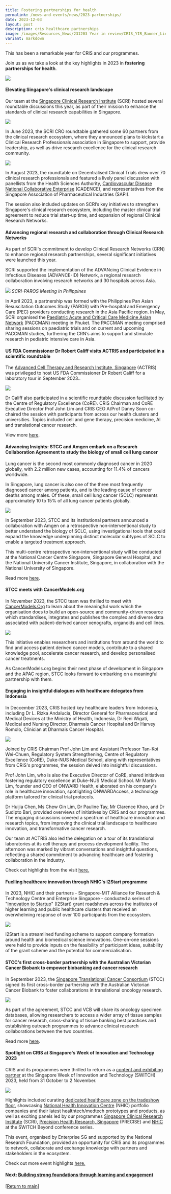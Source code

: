 ```yaml
---
title: Fostering partnerships for health
permalink: /news-and-events/news/2023-partnerships/
date: 2023-12-03
layout: post
description: cris healthcare partnerships
image: /images/Resources_News/231203 Year in review/CRIS_YIR_Banner_LinkedIn.jpeg
variant: markdown
---
```

This has been a remarkable year for CRIS and our programmes. 

Join us as we take a look at the key highlights in 2023 in **fostering partnerships for health**.

![](/images/Resources_News/231203%20Year%20in%20review/CRIS_YIR_Banner_2_Partnerships.jpg)

#### **Elevating Singapore's clinical research landscape**

Our team at the [Singapore Clinical Research Institute](https://scri.edu.sg) (SCRI) hosted several roundtable discussions this year, as part of their mission to enhance the standards of clinical research capabilities in Singapore. 

![](/images/Resources_News/231203%20Year%20in%20review/3_1_SCRI.png)

In June 2023, the SCRI CRO roundtable gathered some 60 partners from the clinical research ecosystem, where they announced plans to kickstart a Clinical Research Professionals association in Singapore to support, provide leadership, as well as drive research excellence for the clinical research community. 

![](/images/Resources_News/231203%20Year%20in%20review/3_2_SCRI2.png)

In August 2023, the roundtable on Decentralised Clinical Trials drew over 70 clinical research professionals and featured a lively panel discussion with panellists from the Health Sciences Authority, [Cardiovascular Disease National Collaborative Enterprise](https://www.cadence-cvd.sg) (CADENCE), and representatives from the Singapore Association of Pharmaceutical Industries (SAPI). 

The session also included updates on SCRI’s key initiatives to strengthen Singapore's clinical research ecosystem, including the master clinical trial agreement to reduce trial start-up time, and expansion of regional Clinical Research Networks.


#### **Advancing regional research and collaboration through Clinical Research Networks**

As part of SCRI's commitment to develop Clinical Research Networks (CRN) to enhance regional research partnerships, several significant initiatives were launched this year. 

SCRI supported the implementation of the ADVANcing Clinical Evidence in Infectious Diseases (ADVANCE-ID) Network, a regional research collaboration involving research networks and 30 hospitals across Asia.

![](/images/Resources_News/231203%20Year%20in%20review/3_3_PAROS_meeting.png)
*SCRI-PAROS Meeting in Philippines*

In April 2023, a partnership was formed with the Philippines Pan Asian Resuscitation Outcomes Study (PAROS) with Pre-hospital and Emergency Care (PEC) providers conducting research in the Asia Pacific region. In May, SCRI organised the [Paediatric Acute and Critical Care Medicine Asian Network](https://www.scri.edu.sg/crn/pediatric-acute-critical-care-medicine-asian-network/about-paccman/) (PACCMAN) meeting in Phuket. The PACCMAN meeting comprised sharing sessions on paediatric trials and on current and upcoming PACCMAN studies, furthering the CRN’s aims to support and stimulate research in pediatric intensive care in Asia.

#### **US FDA Commissioner Dr Robert Califf visits ACTRIS and participated in a scientific roundtable**

The [Advanced Cell Therapy and Research Institute, Singapore](https://actris.sg) (ACTRIS) was privileged to host US FDA Commissioner Dr Robert Califf for a laboratory tour in September 2023.. 

![](/images/Resources_News/231203%20Year%20in%20review/3_8_US_FDA_ACTRIS.png)

Dr Califf also participated in a scientific roundtable discussion facilitated by the Centre of Regulatory Excellence (CoRE). CRIS Chairman and CoRE Executive Director Prof John Lim and CRIS CEO A/Prof Danny Soon co-chaired the session with participants from across our health clusters and universities. Topics included cell and gene therapy, precision medicine, AI and translational cancer research. 

View more [here](https://www.linkedin.com/feed/update/urn:li:activity:7112965432453591041/).

#### **Advancing Insights: STCC and Amgen embark on a Research Collaboration Agreement to study the biology of small cell lung cancer**

Lung cancer is the second most commonly diagnosed cancer in 2020 globally, with 2.2 million new cases, accounting for 11.4% of cancers worldwide. 

In Singapore, lung cancer is also one of the three most frequently diagnosed cancer among patients, and is the leading cause of cancer deaths among males. Of these, small cell lung cancer (SCLC) represents approximately 10 to 15% of all lung cancer patients globally.

![](/images/Resources_News/231203%20Year%20in%20review/3_6_STCC_Amgen.jpg)

In September 2023, STCC and its institutional partners announced a collaboration with Amgen on a retrospective non-interventional study to better understand the biology of SCLC, using investigational tools that could expand the knowledge underpinning distinct molecular subtypes of SCLC to enable a targeted treatment approach.

This multi-centre retrospective non-interventional study will be conducted at the National Cancer Centre Singapore, Singapore General Hospital, and the National University Cancer Institute, Singapore, in collaboration with the National University of Singapore. 

Read more [here](https://www.linkedin.com/feed/update/urn:li:activity:7114791176070725632/).

#### **STCC meets with CancerModels.org**

In November 2023, the STCC team was thrilled to meet with [CancerModels.Org](https://www.cancermodels.org) to learn about the meaningful work which the organisation does to build an open-source and community-driven resource which standardises, integrates and publishes the complex and diverse data associated with patient-derived cancer xenografts, organoids and cell lines. 

![](/images/Resources_News/231203%20Year%20in%20review/3_9_STCC_Cancermodels.jpg)

This initiative enables researchers and institutions from around the world to find and access patient derived cancer models, contribute to a shared knowledge pool, accelerate cancer research, and develop personalised cancer treatments. 

As CancerModels.org begins their next phase of development in Singapore and the APAC region, STCC looks forward to embarking on a meaningful partnership with them.


#### **Engaging in insightful dialogues with healthcare delegates from Indonesia**

In Deccember 2023, CRIS hosted key healthcare leaders from Indonesia, including Dr L. Rizka Andalucia, Director General for Pharmaceutical and Medical Devices at the Ministry of Health, Indonesia, Dr Reni Wigati, Medical and Nursing Director, Dharmais Cancer Hospital and Dr Harvey Romolo, Clinician at Dharmais Cancer Hospital.

![](/images/Resources_News/231203%20Year%20in%20review/LR_DSC_4894.png)

Joined by CRIS Chairman Prof John Lim and Assistant Professor Tan-Koi Wei-Chuen, Regulatory System Strengthening, Centre of Regulatory Excellence (CoRE), Duke-NUS Medical School, along with representatives from CRIS's programmes, the session delved into insightful discussions.

Prof John Lim, who is also the Executive Director of CoRE, shared initiatives fostering regulatory excellence at Duke-NUS Medical School. Mr Martin Lim, founder and CEO of ONWARD Health, elaborated on his company's role in healthcare innovation, spotlighting ONWARDAccess, a technology platform tailored for clinical trial protocols. 

Dr Huijia Chen, Ms Chew Gin Lim, Dr Pauline Tay, Mr Clarence Khoo, and Dr Sudipto Bari, provided overviews of initiatives by CRIS and our programmes. The engaging discussions covered a spectrum of healthcare innovation and research topics, from improving the clinical trial landscape to healthcare innovation, and transformative cancer research.

Our team at ACTRIS also led the delegation on a tour of its translational laboratories at its cell therapy and process development facility. The afternoon was marked by vibrant conversations and insightful questions, reflecting a shared commitment to advancing healthcare and fostering collaboration in the industry.

Check out highlights from the visit [here.](https://www.linkedin.com/feed/update/urn:li:activity:7138006666117054464/?actorCompanyId=67124421)


#### **Fuelling healthcare innovation through NHIC's I2Start programme**

In 2023, NHIC and their partners - Singapore-MIT Alliance for Research & Technology Centre and Enterprise Singapore - conducted a series of "[Innovation to Startup](https://www.nhic.sg/funding/innovation-to-startup/)" (I2Start) grant roadshows across the institutes of higher learning and public healthcare clusters that received an overwhelming response of over 100 participants from the ecosystem.

![](/images/Resources_News/231203%20Year%20in%20review/3_7_NHIC.png)

I2Start is a streamlined funding scheme to support company formation around health and biomedical science innovations. One-on-one sessions were held to provide inputs on the feasibility of participant ideas, suitability of the grant scheme and the potential for commercialisation. 

#### **STCC's first cross-border partnership with the Australian Victorian Cancer Biobank to empower biobanking and cancer research**

In September 2023, the [Singapore Translational Cancer Consortium](https://stcc.sg) (STCC) signed its first cross-border partnership with the Australian Victorian Cancer Biobank to foster collaborations in translational oncology research. 

![](/images/Resources_News/231203%20Year%20in%20review/3_4_STCC_VCB_MOU.png)

As part of the agreement, STCC and VCB will share its oncology specimen databases, allowing researchers to access a wider array of tissue samples for cancer research, cross-sharing of tissue banking best practices and establishing outreach programmes to advance clinical research collaborations between the two countries. 

Read more [here](https://www.linkedin.com/posts/crissg_partnerships-oncology-translationaloncology-activity-7059754757837455360-F4bN?utm_source=share&utm_medium=member_desktop).


#### **Spotlight on CRIS at Singapore's Week of Innovation and Technology 2023**

CRIS and its programmes were thrilled to return as a [content and exhibiting partner](https://www.cris.sg/news-and-events/events/switch2023/) at the Singapore Week of Innovation and Technology (SWITCH) 2023, held from 31 October to 2 November.

![](/images/Resources_News/231203%20Year%20in%20review/3_5_SWITCH.png)

Highlights included curating [dedicated healthcare zone on the tradeshow floor](https://www.linkedin.com/feed/update/urn:li:activity:7125014147712389120), showcasing [National Health Innovation Centre](https://nhic.sg) (NHIC) portfolio companies and their latest healthtech/medtech prototypes and products, as well as exciting panels led by our programmes [Singapore Clinical Research Institute](https://www.linkedin.com/feed/update/urn:li:activity:7125004013690916864) (SCRI), [Precision Health Research, Singapore](https://www.linkedin.com/feed/update/urn:li:activity:7125057614043910145) (PRECISE) and [NHIC](https://www.linkedin.com/feed/update/urn:li:activity:7125073606706958337) at the SWITCH Beyond conference series. 

This event, organised by Enterprise SG and supported by the National Research Foundation, provided an opportunity for CRIS and its programmes to network, collaborate and exchange knowledge with partners and stakeholders in the ecosystem. 

Check out more event highlights [here.](https://www.linkedin.com/feed/update/urn:li:activity:7125399660277485568) 

#### **Next: [Building strong foundations through learning and engagement](/news-and-events/news/2023-learning/)**

[[Return to main](/news-and-events/news/2023-year-in-review/)]